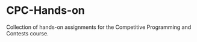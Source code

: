 # CPC-Hands-on
Collection of hands-on assignments for the Competitive Programming and Contests course.
